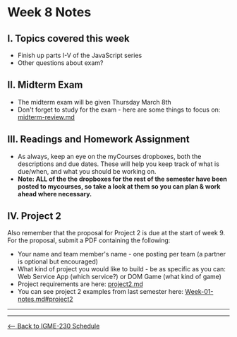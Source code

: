 # Week 8 Notes

## I. Topics covered this week
- Finish up parts I-V of the JavaScript series
- Other questions about exam?

## II. Midterm Exam
- The midterm exam will be given Thursday March 8th
- Don't forget to study for the exam - here are some things to focus on: [midterm-review.md](../notes/midterm-review.md)

## III. Readings and Homework Assignment
- As always, keep an eye on the myCourses dropboxes, both the descriptions and due dates. These will help you keep track of what is due/when, and what you should be working on.
- **Note: ALL of the the dropboxes for the rest of the semester have been posted to mycourses, so take a look at them so you can plan & work ahead where necessary.**

## IV. Project 2
Also remember that the proposal for Project 2 is due at the start of week 9. For the proposal, submit a PDF containing the following:

- Your name and team member's name - one posting per team (a partner is optional but encouraged)
- What kind of project you would like to build - be as specific as you can: Web Service App (which service?) or DOM Game (what kind of game)
- Project requirements are here: [project2.md](../projects/project2.md)
- You can see project 2 examples from last semester here: [Week-01-notes.md#project2](./Week-01A-notes.md#project2)

<hr><hr>

[<-- Back to IGME-230 Schedule](../schedule.md)
